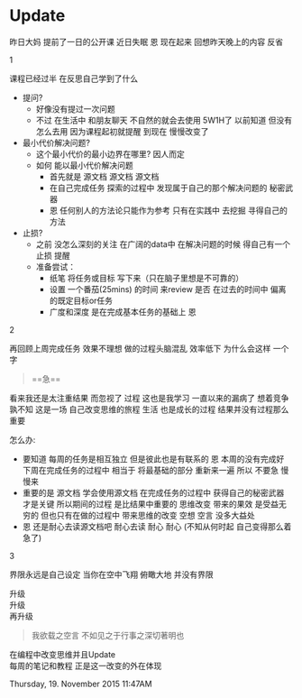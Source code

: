 # Update

昨日大妈 提前了一日的公开课 近日失眠 恩 现在起来 回想昨天晚上的内容 反省

1

课程已经过半 在反思自己学到了什么

- 提问?
	- 好像没有提过一次问题 
	- 不过 在生活中 和朋友聊天 不自然的就会去使用 5W1H了 以前知道 但没有怎么去用 因为课程起初就提醒 到现在 慢慢改变了
- 最小代价解决问题?
	- 这个最小代价的最小边界在哪里? 因人而定 
	- 如何 能以最小代价解决问题
		- 首先就是 源文档 源文档 源文档
		- 在自己完成任务 探索的过程中 发现属于自己的那个解决问题的 秘密武器
		- 恩 任何别人的方法论只能作为参考 只有在实践中 去挖掘 寻得自己的方法 
- 止损?
	- 之前 没怎么深刻的关注  在广阔的data中 在解决问题的时候 得自己有一个止损 提醒
	- 准备尝试：  
		- 纸笔 将任务或目标 写下来（只在脑子里想是不可靠的）
		- 设置 一个番茄(25mins) 的时间 来review 是否 在过去的时间中 偏离的既定目标or任务
		- 广度和深度 是在完成基本任务的基础上 恩

2

再回顾上周完成任务 效果不理想 做的过程头脑混乱 效率低下 为什么会这样 一个字 

> ==急== 

看来我还是太注重结果 而忽视了 过程  这也是我学习 一直以来的漏病了 想着竞争 孰不知 这是一场 自己改变思维的旅程 生活 也是成长的过程 结果并没有过程那么重要 

怎么办:

- 要知道 每周的任务是相互独立 但是彼此也是有联系的 恩 本周的没有完成好 下周在完成任务的过程中 相当于 将最基础的部分 重新来一遍 所以 不要急 慢慢来
- 重要的是 源文档 学会使用源文档 在完成任务的过程中 获得自己的秘密武器 才是关键  所以期间的过程 是比结果中重要的 思维改变 带来的果效 是受益无穷的 但也只有在做的过程中 带来思维的改变 空想 空言 没多大益处
- 恩 还是耐心去读源文档吧 耐心去读 耐心 耐心 (不知从何时起 自己变得那么着急了)

3

界限永远是自己设定 当你在空中飞翔 俯瞰大地 并没有界限

升级  
升级   
再升级

> 我欲载之空言 不如见之于行事之深切著明也

在编程中改变思维并且Update     
每周的笔记和教程 正是这一改变的外在体现

Thursday, 19. November 2015 11:47AM 